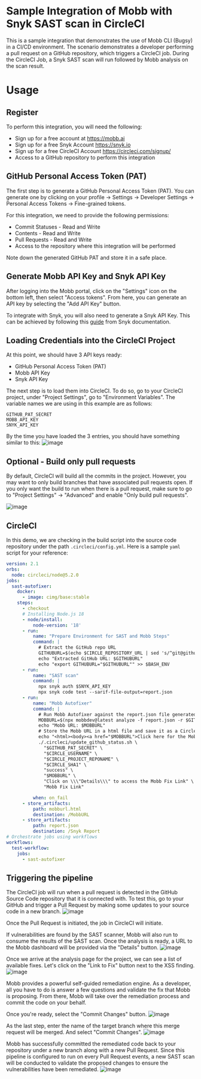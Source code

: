 # Sample Integration of Mobb with Snyk SAST scan in CircleCI 
This is a sample integration that demonstrates the use of Mobb CLI (Bugsy) in a CI/CD environment. The scenario demonstrates a developer performing a pull request on a GitHub repository, which triggers a CircleCI job. During the CircleCI Job, a Snyk SAST scan will run followed by Mobb analysis on the scan result. 

# Usage

## Register

To perform this integration, you will need the following:

* Sign up for a free account at https://mobb.ai
* Sign up for a free Snyk Account https://snyk.io 
* Sign up for a free CircleCI Account https://circleci.com/signup/
* Access to a GitHub repository to perform this integration

## GitHub Personal Access Token (PAT)

The first step is to generate a GitHub Personal Access Token (PAT). You can generate one by clicking on your profile -> Settings -> Developer Settings -> Personal Access Tokens -> Fine-grained tokens. 

For this integration, we need to provide the following permissions: 

* Commit Statuses - Read and Write
* Contents - Read and Write
* Pull Requests - Read and Write
* Access to the repository where this integration will be performed

Note down the generated GitHub PAT and store it in a safe place. 

## Generate Mobb API Key and Snyk API Key

After logging into the Mobb portal, click on the "Settings" icon on the bottom left, then select "Access tokens". From here, you can generate an API key by selecting the "Add API Key" button.

To integrate with Snyk, you  will also need to generate a Snyk API Key. This can be achieved by following this [guide](https://docs.snyk.io/snyk-api/authentication-for-api) from Snyk documentation. 

## Loading Credentials into the CircleCI Project

At this point, we should have 3 API keys ready: 
* GitHub Personal Access Token (PAT)
* Mobb API Key
* Snyk API Key

The next step is to load them into CircleCI. To do so, go to your CircleCI project, under "Project Settings", go to "Environment Variables". The variable names we are using in this example are as follows:
```
GITHUB_PAT_SECRET
MOBB_API_KEY
SNYK_API_KEY
```

By the time you have loaded the 3 entries, you should have something similar to this:
![image](https://github.com/antonychiu2/mobb-circleci-integration/assets/5158535/d4925800-71d7-47a0-89ae-676568686984)

## Optional - Build only pull requests

By default, CircleCI will build all the commits in the project. However, you may want to only build branches that have associated pull requests open. If you only want the build to run when there is a pull request, make sure to go to "Project Settings" -> "Advanced" and enable "Only build pull requests". 

![image](https://github.com/antonychiu2/mobb-circleci-integration/assets/5158535/0e6bb3a8-ff22-4896-bb4a-7a5a260a8328)


## CircleCI 

In this demo, we are checking in the build script into the source code repository under the path `.circleci/config.yml`. Here is a sample `yaml` script for your reference:

``` yaml
version: 2.1
orbs:
  node: circleci/node@5.2.0
jobs:
  sast-autofixer:
    docker:
      - image: cimg/base:stable
    steps:
      - checkout
      # Installing Node.js 18
      - node/install:
          node-version: '18'
      - run:
          name: "Prepare Environment for SAST and Mobb Steps"
          command: |
            # Extract the GitHub repo URL
            GITHUBURL=$(echo $CIRCLE_REPOSITORY_URL | sed 's/^git@github.com:/https:\/\/github.com\//;s/\.git$//')
            echo "Extracted GitHub URL: $GITHUBURL"
            echo "export GITHUBURL="$GITHUBURL"" >> $BASH_ENV
      - run:
          name: "SAST scan"
          command: |
            npx snyk auth $SNYK_API_KEY
            npx snyk code test --sarif-file-output=report.json
      - run:
          name: "Mobb Autofixer"
          command: |
            # Run Mobb Autofixer against the report.json file generated in the previous step with Snyk SAST scan
            MOBBURL=$(npx mobbdev@latest analyze -f report.json -r $GITHUBURL --ref $CIRCLE_BRANCH --api-key $MOBB_API_KEY --ci)
            echo "Mobb URL: $MOBBURL"
            # Store the Mobb URL in a html file and save it as a CircleCI artifact
            echo "<html><body><a href="$MOBBURL">Click here for the Mobb URL</a></body></html>" > mobburl.html
            ./.circleci/update_github_status.sh \
              "$GITHUB_PAT_SECRET" \
              "$CIRCLE_USERNAME" \
              "$CIRCLE_PROJECT_REPONAME" \
              "$CIRCLE_SHA1" \
              "success" \
              "$MOBBURL" \
              "Click on \\\"Details\\\" to access the Mobb Fix Link" \
              "Mobb Fix Link"

          when: on_fail
      - store_artifacts:
          path: mobburl.html
          destination: /MobbURL
      - store_artifacts:
          path: report.json
          destination: /Snyk Report
# Orchestrate jobs using workflows
workflows:
  test-workflow:
    jobs:
      - sast-autofixer

```

## Triggering the pipeline

The CircleCI job will run when a pull request is detected in the GitHub Source Code repository that it is connected with. To test this, go to your GitHub and trigger a Pull Request by making some updates to your source code in a new branch. 
![image](https://github.com/antonychiu2/jenkins-mobb-integration/assets/5158535/171bad00-c5c0-4bb1-89c5-fc291e63d3b8)

Once the Pull Request is initiated, the job in CircleCI will initiate. 

If vulnerabilities are found by the SAST scanner, Mobb will also run to consume the results of the SAST scan. Once the analysis is ready, a URL to the Mobb dashboard will be provided via the "Details" button. 
![image](https://github.com/antonychiu2/mobb-circleci-integration/assets/5158535/c4478a69-6c22-4c49-8175-0ad373b1d2a7)

Once we arrive at the analysis page for the project, we can see a list of available fixes. Let's click on the "Link to Fix" button next to the XSS finding.
![image](https://github.com/antonychiu2/jenkins-mobb-integration/assets/5158535/11248919-19ec-456d-bfc0-0caba74a21db)

Mobb provides a powerful self-guided remediation engine. As a developer, all you have to do is answer a few questions and validate the fix that Mobb is proposing. From there, Mobb will take over the remediation process and commit the code on your behalf.

Once you're ready, select the "Commit Changes" button.
![image](https://github.com/antonychiu2/jenkins-mobb-integration/assets/5158535/2454da9e-b1cb-4b01-bf55-537389d994e6)

As the last step, enter the name of the target branch where this merge request will be merged. And select "Commit Changes".
![image](https://github.com/antonychiu2/jenkins-mobb-integration/assets/5158535/03544f61-681c-4b21-8566-fcd4739afa06)

Mobb has successfully committed the remediated code back to your repository under a new branch along with a new Pull Request. Since this pipeline is configured to run on every Pull Request events, a new SAST scan will be conducted to validate the proposed changes to ensure the vulnerabilities have been remediated.
![image](https://github.com/antonychiu2/mobb-circleci-integration/assets/5158535/0b1da58e-f9ba-4c17-897d-ed665588ded0)



